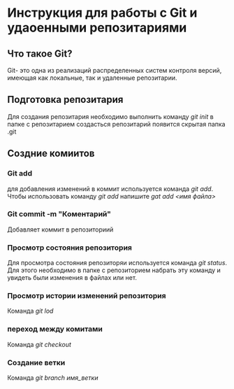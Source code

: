 # Инструкция для работы с Git и удаоенными репозитариями #
## Что такое Git?
Git- это одна из реализаций распределенных систем контроля версий, имеющая как локальные, так и удаленные репозитарии.
## Подготовка репозитария
Для создания репозитария необходимо выполнить команду *git init* в папке с репозитарием создасться репозитарий появится скрытая папка .git

## Создние комиитов
### Git add
для добавления изменений в коммит используется команда *git add*. Чтобы использовать команду *git add* напишите *gat add <имя файла>*
### Git commit -m "Коментарий"
Добавляет коммит в репозиториий

### Просмотр состояния репозитория
Для просмотра  состояния репозиторяи используется команда *git status*.
Для этого необходимо в папке с репозиторием набрать эту команду и увидеть были изменения в файлах или нет.

### Просмотр истории изменений репозитория
Команда *git lod*
### переход между комитами
Команда *git checkout*
### Создание ветки
Команда *git branch имя_ветки*
